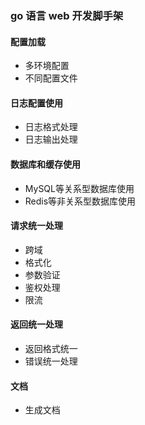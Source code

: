 ### go 语言 web 开发脚手架

#### 配置加载
- 多环境配置
- 不同配置文件

#### 日志配置使用
- 日志格式处理
- 日志输出处理

#### 数据库和缓存使用
- MySQL等关系型数据库使用
- Redis等非关系型数据库使用

#### 请求统一处理
- 跨域
- 格式化
- 参数验证
- 鉴权处理
- 限流

#### 返回统一处理
- 返回格式统一
- 错误统一处理

#### 文档
- 生成文档